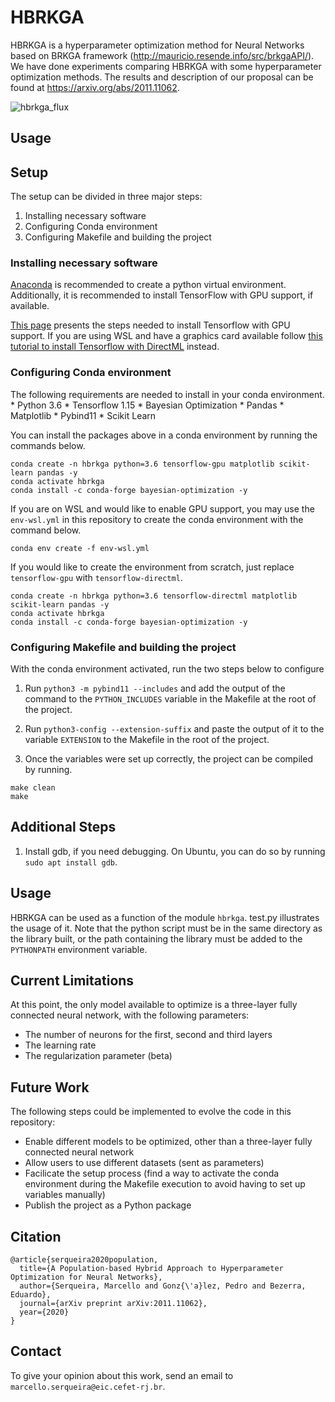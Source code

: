 # HBRKGA
HBRKGA is a hyperparameter optimization method for Neural Networks based on BRKGA framework (http://mauricio.resende.info/src/brkgaAPI/). We have done experiments comparing HBRKGA with some hyperparameter optimization methods. The results and description of our proposal can be found at https://arxiv.org/abs/2011.11062.

![hbrkga_flux](https://github.com/MLRG-CEFET-RJ/HBRKGA/blob/main/hbrkga.png)


## Usage



## Setup

The setup can be divided in three major steps:

1. Installing necessary software
2. Configuring Conda environment
3. Configuring Makefile and building the project

### Installing necessary software

[Anaconda](https://www.anaconda.com) is recommended to create a python virtual environment. Additionally, it is recommended to install TensorFlow with GPU support, if available.

[This page](https://www.tensorflow.org/install/gpu) presents the steps needed to install Tensorflow with GPU support. If you are using WSL and have a graphics card available follow [this tutorial to install Tensorflow with DirectML](https://docs.microsoft.com/en-us/windows/win32/direct3d12/gpu-tensorflow-wsl) instead.

### Configuring Conda environment

The following requirements are needed to install in your conda environment.
	* Python 3.6
	* Tensorflow 1.15
	* Bayesian Optimization
	* Pandas
	* Matplotlib
	* Pybind11
	* Scikit Learn

You can install the packages above in a conda environment by running the commands below.
```
conda create -n hbrkga python=3.6 tensorflow-gpu matplotlib scikit-learn pandas -y
conda activate hbrkga
conda install -c conda-forge bayesian-optimization -y
```

If you are on WSL and would like to enable GPU support, you may use the `env-wsl.yml` in this repository to create the conda environment with the command below.

```
conda env create -f env-wsl.yml
```

If you would like to create the environment from scratch, just replace `tensorflow-gpu` with `tensorflow-directml`.

```
conda create -n hbrkga python=3.6 tensorflow-directml matplotlib scikit-learn pandas -y
conda activate hbrkga
conda install -c conda-forge bayesian-optimization -y
```

### Configuring Makefile and building the project

With the conda environment activated, run the two steps below to configure

1. Run `python3 -m pybind11 --includes` and add the output of the command to the `PYTHON_INCLUDES` variable in the Makefile at the root of the project.

2. Run `python3-config --extension-suffix` and paste the output of it to the variable `EXTENSION` to the Makefile in the root of the project.

3. Once the variables were set up correctly, the project can be compiled by running.

```
make clean
make
```

## Additional Steps

1. Install gdb, if you need debugging. On Ubuntu, you can do so by running `sudo apt install gdb`.

## Usage

HBRKGA can be used as a function of the module `hbrkga`. test.py illustrates the usage of it. Note that the python script must be in the same directory as the library built, or the path containing the library must be added to the `PYTHONPATH` environment variable.

## Current Limitations

At this point, the only model available to optimize is a three-layer fully connected neural network, with the following parameters:

* The number of neurons for the first, second and third layers
* The learning rate
* The regularization parameter (beta)

## Future Work

The following steps could be implemented to evolve the code in this repository:

* Enable different models to be optimized, other than a three-layer fully connected neural network
* Allow users to use different datasets (sent as parameters)
* Facilicate the setup process (find a way to activate the conda environment during the Makefile execution to avoid having to set up variables manually)
* Publish the project as a Python package

## Citation
```
@article{serqueira2020population,
  title={A Population-based Hybrid Approach to Hyperparameter Optimization for Neural Networks},
  author={Serqueira, Marcello and Gonz{\'a}lez, Pedro and Bezerra, Eduardo},
  journal={arXiv preprint arXiv:2011.11062},
  year={2020}
}
```

## Contact
To give your opinion about this work, send an email to `marcello.serqueira@eic.cefet-rj.br`.
